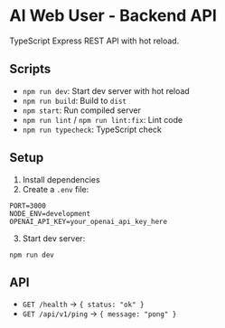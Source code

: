 # AI Web User - Backend API

TypeScript Express REST API with hot reload.

## Scripts

- `npm run dev`: Start dev server with hot reload
- `npm run build`: Build to `dist`
- `npm start`: Run compiled server
- `npm run lint` / `npm run lint:fix`: Lint code
- `npm run typecheck`: TypeScript check

## Setup

1. Install dependencies
2. Create a `.env` file:

```
PORT=3000
NODE_ENV=development
OPENAI_API_KEY=your_openai_api_key_here
```

3. Start dev server:

```
npm run dev
```

## API

- `GET /health` → `{ status: "ok" }`
- `GET /api/v1/ping` → `{ message: "pong" }`
